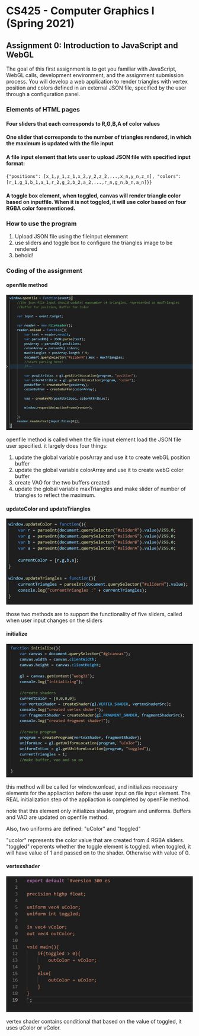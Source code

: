 # CS425 - Computer Graphics I (Spring 2021)

## Assignment 0: Introduction to JavaScript and WebGL
The goal of this first assignment is to get you familiar with JavaScript, WebGL calls, development environment, and the assignment submission process. You will develop a web application to render triangles with vertex position and colors defined in an external JSON file, specified by the user through a configuration panel.

### Elements of HTML pages

#### Four sliders that each corresponds to R,G,B,A of color values

#### One slider that corresponds to the number of triangles rendered, in which the maximum is updated with the file input

#### A file input element that lets user to upload JSON file with specified input format:
 ```
{"positions": [x_1,y_1,z_1,x_2,y_2,z_2,...,x_n,y_n,z_n], "colors": [r_1,g_1,b_1,a_1,r_2,g_2,b_2,a_2,...,r_n,g_n,b_n,a_n]}}
```
#### A toggle box element, when toggled, canvas will render triangle color based on inputfile. When it is not toggled, it will use color based on four RGBA color forementioned.

### How to use the program

1) Upload JSON file using the fileinput elemment
2) use sliders and toggle box to configure the triangles image to be rendered
3) behold!

### Coding of the assignment

#### openfile method

![openFile](https://raw.githubusercontent.com/spark299/spring-2021-assignment-0/main/openfile.png)


openfile method is called when the file input element load the JSON file user specified.
it largely does four things:
1) update the global variable posArray and use it to create webGL position buffer 
2) update the global variable colorArray and use it to create webG color buffer
3) create VAO for the two buffers created
4) update the global variable maxTriangles and make slider of number of triangles to reflect the maximum.

#### updateColor and updateTriangles

![updates](https://raw.githubusercontent.com/spark299/spring-2021-assignment-0/main/updates.png)

those two methods are to support the functionality of five sliders, called when user input changes on the sliders

#### initialize

![init](https://raw.githubusercontent.com/spark299/spring-2021-assignment-0/main/initialize.png)

this method will be called for window.onload, and initializes necessary elements for the appliaction before the user input on file input element.
The REAL initialization step of the appliaction is completed by openFile method.

note that this element only initializes shader, program and uniforms. Buffers and VAO are updated on openfile method.

Also, two uniforms are defined: "uColor" and "toggled"

"ucolor" represents the color value that are created from 4 RGBA sliders.
"toggled" reperents whether the toggle element is toggled. when toggled, it will have value of 1 and passed on to the shader. Otherwise with value of 0.


#### vertexshader

![vertex](https://raw.githubusercontent.com/spark299/spring-2021-assignment-0/main/vertex.png)

vertex shader contains conditional that based on the value of toggled, it uses uColor or vColor.
